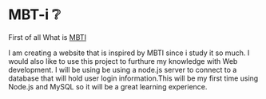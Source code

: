 # MBT-i :grey_question:

First of all What is [MBTI](https://www.myersbriggs.org/my-mbti-personality-type/mbti-basics/home.htm?bhcp=1)

I am creating a website that is inspired by MBTI since i study it so much. I would also like to use this project to furthure my knowledge with Web development. I will be using be using a node.js server to connect to a database that will hold user login information.This will be my first time using Node.js and MySQL so it will be a great learning experience.
